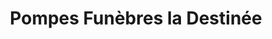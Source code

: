 ---
title: "Pompes Funèbres la Destinée"
url: /saint-pons-de-thomieres/pompes-funebres-la-destinee/
shop: Bestattungen
---